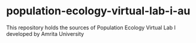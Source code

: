 # population-ecology-virtual-lab-i-au
This repository holds the sources of Population Ecology Virtual Lab I developed by Amrita University
